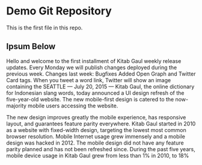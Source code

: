 # Demo Git Repository 

This is the first file in this repo.

## Ipsum Below 
Hello and welcome to the first installment of Kitab Gaul weekly release updates. Every Monday we will publish changes deployed during the previous week. Changes last week: Bugfixes Added Open Graph and Twitter Card tags. When you tweet a word link, Twitter will show an image containing the SEATTLE — July 20, 2015 — Kitab Gaul, the online dictionary for Indonesian slang words, today announced a UI design refresh of the five-year-old website. The new mobile-first design is catered to the now-majority mobile users accessing the website. 

The new design improves greatly the mobile experience, has responsive layout, and guarantees feature parity everywhere. Kitab Gaul started in 2010 as a website with fixed-width design, targeting the lowest most common browser resolution. Mobile Internet usage grew immensely and a mobile design was hacked in 2012. The mobile design did not have any feature parity planned and has not been refreshed since. During the past five years, mobile device usage in Kitab Gaul grew from less than 1% in 2010, to 18%